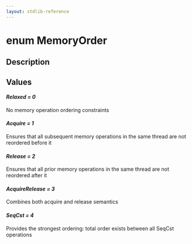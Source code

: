 ```yaml
---
layout: stdlib-reference
---
```


# enum MemoryOrder

## Description



## Values 

####  <a id="decl-Relaxed"></a>_Relaxed = 0_
No memory operation ordering constraints

####  <a id="decl-Acquire"></a>_Acquire = 1_
Ensures that all subsequent memory operations in the same thread are not reordered before it

####  <a id="decl-Release"></a>_Release = 2_
Ensures that all prior memory operations in the same thread are not reordered after it

####  <a id="decl-AcquireRelease"></a>_AcquireRelease = 3_
Combines both acquire and release semantics

####  <a id="decl-SeqCst"></a>_SeqCst = 4_
Provides the strongest ordering: total order exists between all SeqCst operations


<script>
// Fix .md links to .html when on ReadTheDocs
if (window.location.hostname.includes('readthedocs') || 
    window.location.hostname.includes('rtfd.io')) {
  document.addEventListener('DOMContentLoaded', function() {
    const links = document.querySelectorAll('a');
    links.forEach(link => {
      const href = link.getAttribute('href');
      if (href && href.includes('.md')) {
        // This regex will handle .md links with or without fragment identifiers or query parameters
        link.href = link.href.replace(/(.+)\.md(#[^?]*)?(\?.*)?$/, '$1.html$2$3');
      }
    });
  });
}
</script>
